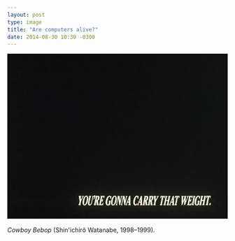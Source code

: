 ```yaml
---
layout: post
type: image
title: "Are computers alive?"
date: 2014-08-30 10:30 -0300
---
```

![Quadro preto com a frase “You're gonna carry that weight” no rodapé. Do desenho “Cowboy Bebop”.](/assets/2014/tumblr_nb4tpx355C1qzoyz8o1_1280.jpg)

*Cowboy Bebop* (Shin'ichirô Watanabe, 1998–1999).